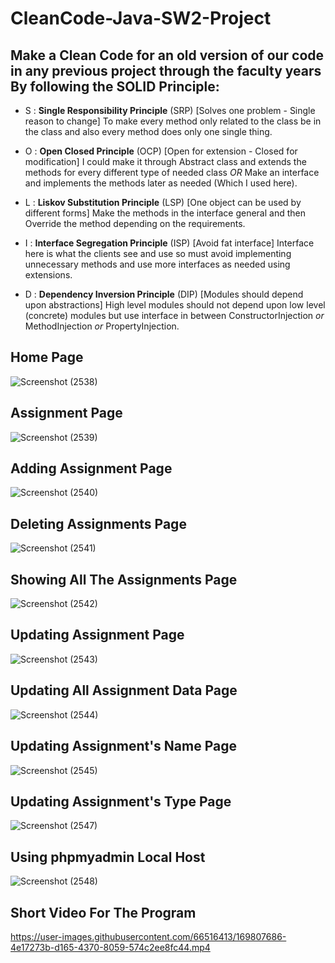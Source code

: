 # CleanCode-Java-SW2-Project
Make a **Clean Code** for an old version of our code in any previous project through the faculty years
By following the **SOLID Principle**:
-------------------------------------
  * S : **Single Responsibility Principle** (SRP) [Solves one problem - Single reason to change]
        To make every method only related to the class be in the class and also every method does only one single thing.

  * O : **Open Closed Principle** (OCP) [Open for extension - Closed for modification]
        I could make it through Abstract class and extends the methods for every different type of needed class
        _OR_ Make an interface and implements the methods later as needed (Which I used here).

  * L : **Liskov Substitution Principle** (LSP) [One object can be used by different forms]
        Make the methods in the interface general and then Override the method depending on the requirements.

  * I : **Interface Segregation Principle** (ISP) [Avoid fat interface]
        Interface here is what the clients see and use so must avoid implementing unnecessary methods and use more interfaces as needed using extensions.

  * D : **Dependency Inversion Principle** (DIP) [Modules should depend upon abstractions]
        High level modules should not depend upon low level (concrete) modules but use interface in between ConstructorInjection _or_ MethodInjection _or_
        PropertyInjection.
## Home Page
![Screenshot (2538)](https://user-images.githubusercontent.com/66516413/169806472-a3818f9b-ce37-4e02-8460-07ded62ed0a5.png)
## Assignment Page
![Screenshot (2539)](https://user-images.githubusercontent.com/66516413/169806477-32019fcd-7011-48bc-8a62-a90d74e75464.png)
## Adding Assignment Page
![Screenshot (2540)](https://user-images.githubusercontent.com/66516413/169806486-3b0c849d-c1ca-44e2-89e8-7ae12fae99ed.png)
## Deleting Assignments Page
![Screenshot (2541)](https://user-images.githubusercontent.com/66516413/169806491-91518c57-bfbe-49a3-aad7-5f288552f7fe.png)
## Showing All The Assignments Page
![Screenshot (2542)](https://user-images.githubusercontent.com/66516413/169806500-daf28411-2ce3-4e26-9cbb-2c75a729220d.png)
## Updating Assignment Page
![Screenshot (2543)](https://user-images.githubusercontent.com/66516413/169806504-078191cd-78ef-468f-bf85-25bdff6982fb.png)
## Updating All Assignment Data Page
![Screenshot (2544)](https://user-images.githubusercontent.com/66516413/169806509-855f8cda-4339-4d0e-a8c6-2577b70695e6.png)
## Updating Assignment's Name Page
![Screenshot (2545)](https://user-images.githubusercontent.com/66516413/169806515-8bc85c60-fe6e-4899-954d-eb443c7f9ddc.png)
## Updating Assignment's Type Page
![Screenshot (2547)](https://user-images.githubusercontent.com/66516413/169806519-be301e8c-81b9-4601-b9f3-ee5d8604b3ac.png)
## Using phpmyadmin Local Host
![Screenshot (2548)](https://user-images.githubusercontent.com/66516413/169807446-72cb1f7a-b0c1-4a11-8d4f-b8e04432cf44.png)
## Short Video For The Program
https://user-images.githubusercontent.com/66516413/169807686-4e17273b-d165-4370-8059-574c2ee8fc44.mp4

